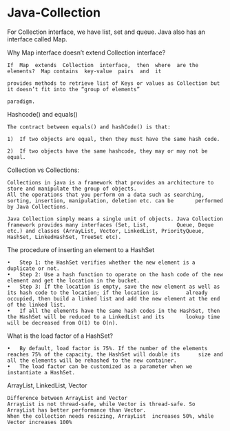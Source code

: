 # Java-Collection

For Collection interface, we have list, set and queue. Java also has an interface called Map.

Why Map interface doesn’t extend Collection interface?

    If  Map  extends  Collection  interface,  then  where  are the  elements?  Map contains  key-value  pairs  and  it
    
    provides methods to retrieve list of Keys or values as Collection but it doesn’t fit into the “group of elements”
    
    paradigm.

Hashcode() and equals()

    The contract between equals() and hashCode() is that: 

    1)  If two objects are equal, then they must have the same hash code. 

    2)  If two objects have the same hashcode, they may or may not be equal.

Collection vs Collections: 

    Collections in java is a framework that provides an architecture to store and manipulate the group of objects.
    All the operations that you perform on a data such as searching, sorting, insertion, manipulation, deletion etc. can be       performed by Java Collections.

    Java Collection simply means a single unit of objects. Java Collection framework provides many interfaces (Set, List,         Queue, Deque etc.) and classes (ArrayList, Vector, LinkedList, PriorityQueue, HashSet, LinkedHashSet, TreeSet etc).

The procedure of inserting an element to a HashSet

    •	Step 1: the HashSet verifies whether the new element is a duplicate or not.
    •	Step 2: Use a hash function to operate on the hash code of the new element and get the location in the bucket.
    •	Step 3: If the location is empty, save the new element as well as its hash code to the location; if the location is         already occupied, then build a linked list and add the new element at the end of the linked list.  
    •	If all the elements have the same hash codes in the HashSet, then the HashSet will be reduced to a LinkedList and its       lookup time will be decreased from O(1) to O(n).

What is the load factor of a HashSet?

    •	By default, load factor is 75%. If the number of the elements reaches 75% of the capacity, the HashSet will double its      size and all the elements will be rehashed to the new container.
    •	The load factor can be customized as a parameter when we instantiate a HashSet.


ArrayList, LinkedList, Vector

    Difference between ArrayList and Vector
    ArrayList is not thread-safe, while Vector is thread-safe. So ArrayList has better performance than Vector.
    When the collection needs resizing, ArrayList  increases 50%, while Vector increases 100%






